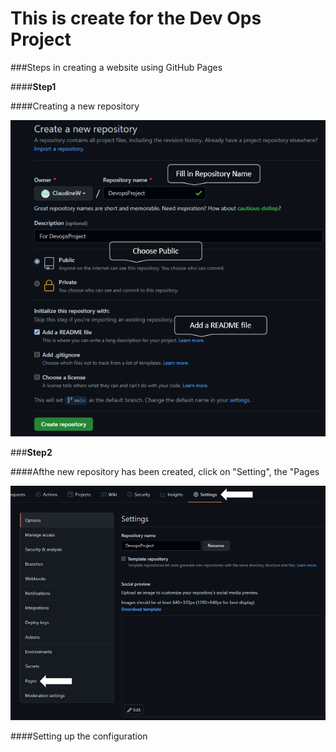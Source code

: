 # This is create for the Dev Ops Project

###Steps in creating a website using GitHub Pages

####**Step1**

####Creating a new repository

![Create Repository](Images/CreateRepository.png)

###**Step2**

####Afthe new repository has been created, click on "Setting", the "Pages

![](Images/Settingscreen.png)

####Setting up the configuration